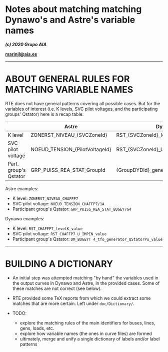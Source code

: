 
Notes about matching matching Dynawo's and Astre's variable names
=================================================================

***(c) 2020 Grupo AIA***

**marinjl@aia.es**

-------------------------------------------------------------------------------




ABOUT GENERAL RULES FOR MATCHING VARIABLE NAMES
================================================

RTE does not have general patterns covering all possible cases. But
for the variables of interest (i.e. K levels, SVC pilot voltages, and
the participating groups' Qstator) here is a recap table:

|                       |             Astre              |             Dynawo                     |
| --------------------- | ------------------------------ | -------------------------------------- |
| K level               | ZONERST_NIVEAU_{SVCZoneId}     | RST_{SVCZoneId}_levelK_value           |
| SVC pilot voltage     | NOEUD_TENSION_{PilotVoltageId} | RST_{SVCZoneId}_U_IMPIN_value          |
| Part. group's Qstator | GRP_PUISS_REA_STAT_GroupId     | {GroupDYDId}_generator_QStatorPu_value |


Astre examples:

  * K level: `ZONERST_NIVEAU_CHAFFP7`
  * SVC pilot voltage: `NOEUD_TENSION_CHAFFP7/1A`
  * Participant group's Qstator: `GRP_PUISS_REA_STAT_BUGEY7G4`

Dynawo examples:

  * K level: `RST_CHAFFP7_levelK_value`
  * SVC pilot voltage: `RST_CHAFFP7_U_IMPIN_value`
  * Participant group's Qstator: `DM_BUGEYT 4_tfo_generator_QStatorPu_value`

-------------------------------------------------------------------------------





BUILDING A DICTIONARY
=====================

* An initial step was attempted matching "by hand" the variables used
  in the output curves in Dynawo and Astre, in the provided
  cases. Some of these matches are not correct (see below).

* RTE provided some TeX reports from which we could extract some
  matches that are more certain. Left under `doc/Dictionary/`.
  
* TODO:
    - explore the matching rules of the main identifiers for buses, lines, gens, loads, etc.
	- explore how variable names (the ones in curve files) are formed 
    - ultimately, merge and unify a single dictionary of labels and/or label patterns
 
